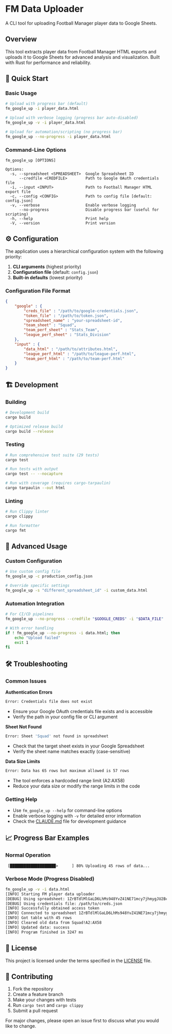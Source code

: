 # FM Data Uploader

A  CLI tool for uploading Football Manager player data to Google Sheets.

## Overview
This tool extracts player data from Football Manager HTML exports and uploads it to Google Sheets for advanced analysis and visualization. Built with Rust for performance and reliability.

## 🚀 Quick Start

### Basic Usage
```bash
# Upload with progress bar (default)
fm_google_up -i player_data.html

# Upload with verbose logging (progress bar auto-disabled)
fm_google_up -v -i player_data.html

# Upload for automation/scripting (no progress bar)
fm_google_up --no-progress -i player_data.html
```

### Command-Line Options
```
fm_google_up [OPTIONS]

Options:
  -s, --spreadsheet <SPREADSHEET>  Google Spreadsheet ID
      --credfile <CREDFILE>        Path to Google OAuth credentials file
  -i, --input <INPUT>              Path to Football Manager HTML export file
  -c, --config <CONFIG>            Path to config file [default: config.json]
  -v, --verbose                    Enable verbose logging
      --no-progress                Disable progress bar (useful for scripting)
  -h, --help                       Print help
  -V, --version                    Print version
```

## ⚙️ Configuration

The application uses a hierarchical configuration system with the following priority:
1. **CLI arguments** (highest priority)
2. **Configuration file** (default: `config.json`)
3. **Built-in defaults** (lowest priority)

### Configuration File Format

```json
{
    "google" : {
        "creds_file" : "/path/to/google-credentials.json",
        "token_file" : "/path/to/token.json",
        "spreadsheet_name" : "your-spreadsheet-id",
        "team_sheet" : "Squad",
        "team_perf_sheet" : "Stats_Team",
        "league_perf_sheet" : "Stats_Division"
    },
    "input" : {
        "data_html" : "/path/to/attributes.html",
        "league_perf_html" : "/path/to/league-perf.html",
        "team_perf_html" : "/path/to/team-perf.html"
    }
}
```

## 🏗️ Development

### Building
```bash
# Development build
cargo build

# Optimized release build
cargo build --release
```

### Testing
```bash
# Run comprehensive test suite (29 tests)
cargo test

# Run tests with output
cargo test -- --nocapture

# Run with coverage (requires cargo-tarpaulin)
cargo tarpaulin --out html
```

### Linting
```bash
# Run Clippy linter
cargo clippy

# Run formatter
cargo fmt
```

## 🔧 Advanced Usage

### Custom Configuration
```bash
# Use custom config file
fm_google_up -c production_config.json

# Override specific settings
fm_google_up -s "different_spreadsheet_id" -i custom_data.html
```

### Automation Integration
```bash
# For CI/CD pipelines
fm_google_up --no-progress --credfile "$GOOGLE_CREDS" -i "$DATA_FILE"

# With error handling
if ! fm_google_up --no-progress -i data.html; then
    echo "Upload failed"
    exit 1
fi
```

## 🛠️ Troubleshooting

### Common Issues

**Authentication Errors**
```bash
Error: Credentials file does not exist
```
- Ensure your Google OAuth credentials file exists and is accessible
- Verify the path in your config file or CLI argument

**Sheet Not Found**
```bash
Error: Sheet 'Squad' not found in spreadsheet
```
- Check that the target sheet exists in your Google Spreadsheet
- Verify the sheet name matches exactly (case-sensitive)

**Data Size Limits**
```bash
Error: Data has 65 rows but maximum allowed is 57 rows
```
- The tool enforces a hardcoded range limit (A2:AX58)
- Reduce your data size or modify the range limits in the code

### Getting Help

- Use `fm_google_up --help` for command-line options
- Enable verbose logging with `-v` for detailed error information
- Check the [CLAUDE.md](CLAUDE.md) file for development guidance

## 📈 Progress Bar Examples

### Normal Operation
```
 [████████████████████>      ] 80% Uploading 45 rows of data...
```

### Verbose Mode (Progress Disabled)
```bash
fm_google_up -v -i data.html
[INFO] Starting FM player data uploader
[DEBUG] Using spreadsheet: 1ZrBTdlMlGaLD6LhMs948YvZ41NE71mcy7jhmygJU2Bc
[DEBUG] Using credentials file: /path/to/creds.json
[INFO] Successfully obtained access token
[INFO] Connected to spreadsheet 1ZrBTdlMlGaLD6LhMs948YvZ41NE71mcy7jhmygJU2Bc
[INFO] Got table with 45 rows
[INFO] Cleared old data from Squad!A2:AX58
[INFO] Updated data: success
[INFO] Program finished in 3247 ms
```

## 📄 License

This project is licensed under the terms specified in the [LICENSE](LICENSE) file.

## 🤝 Contributing

1. Fork the repository
2. Create a feature branch
3. Make your changes with tests
4. Run `cargo test` and `cargo clippy`
5. Submit a pull request

For major changes, please open an issue first to discuss what you would like to change.
